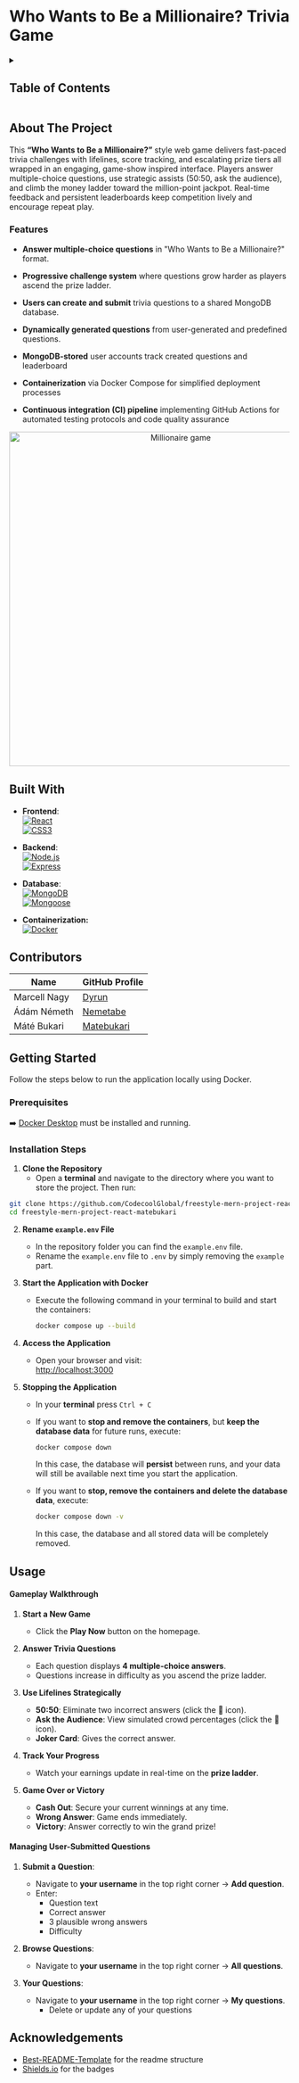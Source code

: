 # Who Wants to Be a Millionaire? Trivia Game

<details>
<summary><h2><strong>Table of Contents</strong></h2></summary>

- [About the Project](#about-the-project)
- [Built With](#built-with)
- [Contributors](#contributors)
- [Getting Started](#getting-started)
    - [Prerequisites](#prerequisites)
    - [Installation Steps](#installation-steps)
- [Usage](#usage)
- [Acknowledgements](#acknowledgements)

</details>


## About The Project

This **“Who Wants to Be a Millionaire?”** style web game delivers fast-paced trivia challenges with lifelines, score tracking, and escalating prize tiers all wrapped in an engaging, game-show inspired interface. Players answer multiple-choice questions, use strategic assists (50:50, ask the audience), and climb the money ladder toward the million-point jackpot. Real-time feedback and persistent leaderboards keep competition lively and encourage repeat play.

### Features

- **Answer multiple-choice questions** in "Who Wants to Be a Millionaire?" format.

- **Progressive challenge system** where questions grow harder as players ascend the prize ladder.

- **Users can create and submit** trivia questions to a shared MongoDB database.

- **Dynamically generated questions** from user-generated and predefined questions.

- **MongoDB-stored** user accounts track created questions and leaderboard

- **Containerization** via Docker Compose for simplified deployment processes

- **Continuous integration (CI) pipeline** implementing GitHub Actions for automated testing protocols and code quality assurance

<p align="center">
<img src="https://github.com/user-attachments/assets/f727c4c4-7772-4f1b-b219-407d16bd03d4" width="600" alt="Millionaire game"/> <br>
</p>

## Built With

- **Frontend**:  
  [![React](https://img.shields.io/badge/React-20232A?style=for-the-badge&logo=react&logoColor=61DAFB)](https://reactjs.org/)  
  [![CSS3](https://img.shields.io/badge/CSS3-1572B6?style=for-the-badge&logo=css3&logoColor=white)](https://developer.mozilla.org/en-US/docs/Web/CSS)

- **Backend**:  
  [![Node.js](https://img.shields.io/badge/Node.js-339933?style=for-the-badge&logo=nodedotjs&logoColor=white)](https://nodejs.org/)  
  [![Express](https://img.shields.io/badge/Express-000000?style=for-the-badge&logo=express&logoColor=white)](https://expressjs.com/)

- **Database**:  
  [![MongoDB](https://img.shields.io/badge/MongoDB-47A248?style=for-the-badge&logo=mongodb&logoColor=white)](https://www.mongodb.com/)  
  [![Mongoose](https://img.shields.io/badge/Mongoose-880000?style=for-the-badge&logo=mongoose&logoColor=white)](https://mongoosejs.com/)

- **Containerization:**  
  [![Docker](https://img.shields.io/badge/Docker-2496ED?style=for-the-badge&logo=docker&logoColor=white)](https://www.docker.com/)

## Contributors

| Name         | GitHub Profile                              |
|--------------|---------------------------------------------|
| Marcell Nagy | [Dyrun](https://github.com/Dyrun)           |
| Ádám Németh  | [Nemetabe](https://github.com/nemetabe)     |
| Máté Bukari  | [Matebukari](https://github.com/matebukari) |

## Getting Started

Follow the steps below to run the application locally using Docker.

### Prerequisites

➡️ [Docker Desktop](https://www.docker.com/products/docker-desktop/) must be installed and running.


### Installation Steps

1. **Clone the Repository**
    - Open a **terminal** and navigate to the directory where you want to store the project. Then run:

```bash
git clone https://github.com/CodecoolGlobal/freestyle-mern-project-react-matebukari.git
cd freestyle-mern-project-react-matebukari
```

2. **Rename `example.env` File**
    - In the repository folder you can find the `example.env` file.
    - Rename the `example.env` file to `.env` by simply removing the `example` part.

3. **Start the Application with Docker**
    - Execute the following command in your terminal to build and start the containers:
      ```bash
      docker compose up --build
      ```

4. **Access the Application**
    - Open your browser and visit:  
      [http://localhost:3000](http://localhost:3000)

5. **Stopping the Application**
    - In your **terminal** press `Ctrl + C`
    - If you want to **stop and remove the containers**, but **keep the database data** for future runs, execute:
      ```bash
      docker compose down
      ```
      In this case, the database will **persist** between runs, and your data will still be available next time you start the application.

    - If you want to **stop, remove the containers and delete the database data**, execute:
      ```bash
      docker compose down -v
      ```
      In this case, the database and all stored data will be completely removed.

## Usage

#### Gameplay Walkthrough

1. **Start a New Game**
    - Click the **Play Now** button on the homepage.

2. **Answer Trivia Questions**
    - Each question displays **4 multiple-choice answers**.
    - Questions increase in difficulty as you ascend the prize ladder.

3. **Use Lifelines Strategically**
    - **50:50**: Eliminate two incorrect answers (click the 🎯 icon).
    - **Ask the Audience**: View simulated crowd percentages (click the 👥 icon).
    - **Joker Card**: Gives the correct answer.

4. **Track Your Progress**
    - Watch your earnings update in real-time on the **prize ladder**.

5. **Game Over or Victory**
    - **Cash Out**: Secure your current winnings at any time.
    - **Wrong Answer**: Game ends immediately.
    - **Victory**: Answer correctly to win the grand prize!

#### Managing User-Submitted Questions

1. **Submit a Question**:
    - Navigate to **your username** in the top right corner → **Add question**.
    - Enter:
        - Question text
        - Correct answer
        - 3 plausible wrong answers
        - Difficulty

2. **Browse Questions**:
    - Navigate to **your username** in the top right corner → **All questions**.

3. **Your Questions**:
    - Navigate to **your username** in the top right corner → **My questions**.
      - Delete or update any of your questions

## Acknowledgements
- [Best-README-Template](https://github.com/othneildrew/Best-README-Template) for the readme structure
- [Shields.io](https://shields.io/) for the badges
